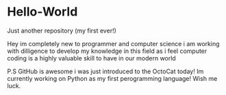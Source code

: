 # Hello-World
Just another repository (my first ever!) 

Hey im completely new to programmer and computer science i am working with dilligence to develop my knowledge in this field as i feel computer coding is a highly valuable skill to have in our modern world

P.S GitHub is awesome i was just introduced to the OctoCat today! 
Im currently working on Python as my first perogramming language! Wish me luck.
